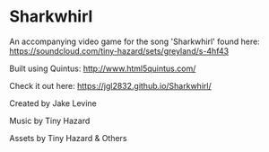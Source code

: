 # Sharkwhirl

An accompanying video game for the song 'Sharkwhirl' found here: https://soundcloud.com/tiny-hazard/sets/greyland/s-4hf43

Built using Quintus:
http://www.html5quintus.com/

Check it out here:
https://jgl2832.github.io/Sharkwhirl/

Created by Jake Levine

Music by Tiny Hazard

Assets by Tiny Hazard & Others
